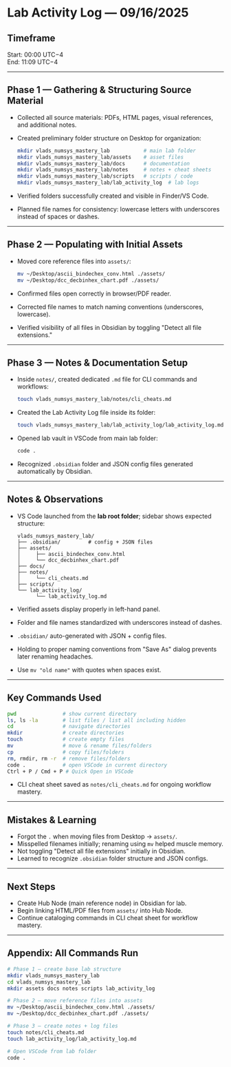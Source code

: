 # Lab Activity Log — 09/16/2025

## Timeframe
Start: 00:00 UTC−4  
End: 11:09 UTC−4  

---

## Phase 1 — Gathering & Structuring Source Material
- Collected all source materials: PDFs, HTML pages, visual references, and additional notes.
- Created preliminary folder structure on Desktop for organization:

  ```bash
  mkdir vlads_numsys_mastery_lab           # main lab folder
  mkdir vlads_numsys_mastery_lab/assets    # asset files
  mkdir vlads_numsys_mastery_lab/docs      # documentation
  mkdir vlads_numsys_mastery_lab/notes     # notes + cheat sheets
  mkdir vlads_numsys_mastery_lab/scripts   # scripts / code
  mkdir vlads_numsys_mastery_lab/lab_activity_log  # lab logs
  ```
- Verified folders successfully created and visible in Finder/VS Code.
- Planned file names for consistency: lowercase letters with underscores instead of spaces or dashes.

---

## Phase 2 — Populating with Initial Assets
- Moved core reference files into `assets/`:

  ```bash
  mv ~/Desktop/ascii_bindechex_conv.html ./assets/
  mv ~/Desktop/dcc_decbinhex_chart.pdf ./assets/
  ```
- Confirmed files open correctly in browser/PDF reader.
- Corrected file names to match naming conventions (underscores, lowercase).
- Verified visibility of all files in Obsidian by toggling "Detect all file extensions."

---

## Phase 3 — Notes & Documentation Setup
- Inside `notes/`, created dedicated `.md` file for CLI commands and workflows:

  ```bash
  touch vlads_numsys_mastery_lab/notes/cli_cheats.md
  ```
- Created the Lab Activity Log file inside its folder:

  ```bash
  touch vlads_numsys_mastery_lab/lab_activity_log/lab_activity_log.md
  ```
- Opened lab vault in VSCode from main lab folder:

  ```bash
  code .
  ```
- Recognized `.obsidian` folder and JSON config files generated automatically by Obsidian.

---

## Notes & Observations
- VS Code launched from the **lab root folder**; sidebar shows expected structure:

  ```
  vlads_numsys_mastery_lab/
  ├── .obsidian/         # config + JSON files
  ├── assets/
  │     ├── ascii_bindechex_conv.html
  │     └── dcc_decbinhex_chart.pdf
  ├── docs/
  ├── notes/
  │     └── cli_cheats.md
  ├── scripts/
  └── lab_activity_log/
        └── lab_activity_log.md
  ```
- Verified assets display properly in left-hand panel.
- Folder and file names standardized with underscores instead of dashes.
- `.obsidian/` auto-generated with JSON + config files.
- Holding to proper naming conventions from "Save As" dialog prevents later renaming headaches.
- Use `mv "old name"` with quotes when spaces exist.

---

## Key Commands Used

```bash
pwd               # show current directory
ls, ls -la        # list files / list all including hidden
cd                # navigate directories
mkdir             # create directories
touch             # create empty files
mv                # move & rename files/folders
cp                # copy files/folders
rm, rmdir, rm -r  # remove files/folders
code .            # open VSCode in current directory
Ctrl + P / Cmd + P # Quick Open in VSCode
```

* CLI cheat sheet saved as `notes/cli_cheats.md` for ongoing workflow mastery.

---

## Mistakes & Learning
- Forgot the `.` when moving files from Desktop → `assets/`.
- Misspelled filenames initially; renaming using `mv` helped muscle memory.
- Not toggling "Detect all file extensions" initially in Obsidian.
- Learned to recognize `.obsidian` folder structure and JSON configs.

---

## Next Steps
- Create Hub Node (main reference node) in Obsidian for lab.
- Begin linking HTML/PDF files from `assets/` into Hub Node.
- Continue cataloging commands in CLI cheat sheet for workflow mastery.

---

## Appendix: All Commands Run

```bash
# Phase 1 — create base lab structure
mkdir vlads_numsys_mastery_lab
cd vlads_numsys_mastery_lab
mkdir assets docs notes scripts lab_activity_log

# Phase 2 — move reference files into assets
mv ~/Desktop/ascii_bindechex_conv.html ./assets/
mv ~/Desktop/dcc_decbinhex_chart.pdf ./assets/

# Phase 3 — create notes + log files
touch notes/cli_cheats.md
touch lab_activity_log/lab_activity_log.md

# Open VSCode from lab folder
code .
```
